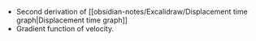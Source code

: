 - Second derivation of [[obsidian-notes/Excalidraw/Displacement time graph|Displacement time graph]] 
- Gradient function of velocity.
